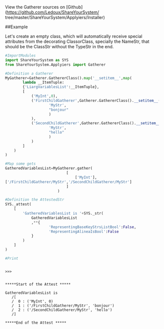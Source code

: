 

<!--
FrozenIsBool False
-->

View the Gatherer sources on [Github](https://github.com/Ledoux/ShareYourSystem/
tree/master/ShareYourSystem/Applyiers/Installer)




<!---
FrozenIsBool True
-->

##Example

Let's create an empty class, which will automatically receive
special attributes from the decorating ClassorClass,
specially the NameStr, that should be the ClassStr
without the TypeStr in the end.

```python
#ImportModules
import ShareYourSystem as SYS
from ShareYourSystem.Applyiers import Gatherer

#Definition a Gatherer
MyGatherer=Gatherer.GathererClass().map('__setitem__',map(
        lambda __ItemTuple:
        {'LiargVariablesList':__ItemTuple},
        [
            ('MyInt',0),
            ('FirstChildGatherer',Gatherer.GathererClass().__setitem__(
                    'MyStr',
                    "bonjour"
                    )
            ),
            ('SecondChildGatherer',Gatherer.GathererClass().__setitem__(
                    'MyStr',
                    "hello"
                    )
            )
        ]
    )
)

#Map some gets
GatheredVariablesList=MyGatherer.gather(
                            [
                                ['MyInt'],
['/FirstChildGatherer/MyStr','/SecondChildGatherer/MyStr']
                            ]
                        )

#Definition the AttestedStr
SYS._attest(
    [
        'GatheredVariablesList is '+SYS._str(
            GatheredVariablesList
            ,**{
                    'RepresentingBaseKeyStrsListBool':False,
                    'RepresentingAlineaIsBool':False
            }
        )
    ]
)

#Print



```


```console
>>>


*****Start of the Attest *****

GatheredVariablesList is
   /[
   /  0 : ('MyInt', 0)
   /  1 : ('/FirstChildGatherer/MyStr', 'bonjour')
   /  2 : ('/SecondChildGatherer/MyStr', 'hello')
   /]

*****End of the Attest *****



```

